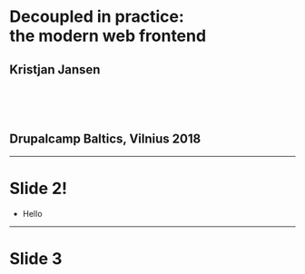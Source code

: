 # Decoupled in practice:<br>the modern web frontend

## Kristjan Jansen

<br><br><br>

## Drupalcamp Baltics, Vilnius 2018

---

# Slide 2!

* Hello

---

# Slide 3